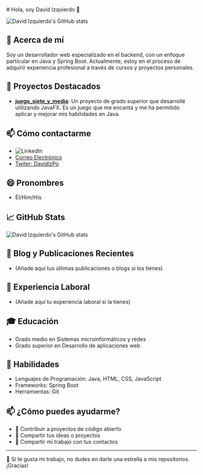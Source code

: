<link rel="stylesheet" href="https://cdn.jsdelivr.net/gh/dheereshagrwal/colored-icons@1.7.5/src/app/ci.min.css"/>
<i class="ci ci-git ci-md"></i>
# Hola, soy David Izquierdo 👋

![David Izquierdo's GitHub stats](https://github-readme-stats.vercel.app/api?username=Dizqpon&show_icons=true&theme=radical)

## 🚀 Acerca de mí

Soy un desarrollador web especializado en el backend, con un enfoque particular en Java y Spring Boot. Actualmente, estoy en el proceso de adquirir experiencia profesional a través de cursos y proyectos personales.

## 🌱 Proyectos Destacados

- **[juego_siete_y_media](https://github.com/Dizqpon/juego_siete_y_media)**: Un proyecto de grado superior que desarrollé utilizando JavaFX. Es un juego que me encanta y me ha permitido aplicar y mejorar mis habilidades en Java.

## 📫 Cómo contactarme

- ![LinkedIn](https://www.linkedin.com/in/david-iz-po/)
- [Correo Electrónico](mailto:david.iz.po@gmail.com)
- [Twiter: DavidIzPo](https://twitter.com/DavidIzPo)

## 😄 Pronombres

- Él/Him/His

## 📈 GitHub Stats

![David Izquierdo's GitHub stats](https://github-readme-stats.vercel.app/api?username=Dizqpon&show_icons=true&theme=radical&include_all_commits=true)

## 📝 Blog y Publicaciones Recientes

- (Añade aquí tus últimas publicaciones o blogs si los tienes)

## 💼 Experiencia Laboral

- (Añade aquí tu experiencia laboral si la tienes)

## 🎓 Educación

- Grado medio en Sistemas microinformáticos y redes
- Grado superior en Desarrollo de aplicaciones web

## 🌱 Habilidades

- Lenguajes de Programación: Java, HTML, CSS, JavaScript
- Frameworks: Spring Boot
- Herramientas: Git

## 📫 ¿Cómo puedes ayudarme?

- 🤝 Contribuir a proyectos de código abierto
- 💬 Compartir tus ideas o proyectos
- 📢 Compartir mi trabajo con tus contactos

---

🚀 Si te gusta mi trabajo, no dudes en darle una estrella a mis repositorios. ¡Gracias!


<!---
Dizqpon/Dizqpon is a ✨ special ✨ repository because its `README.md` (this file) appears on your GitHub profile.
You can click the Preview link to take a look at your changes.
--->
